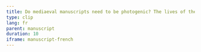 ```yaml
---
title: Do mediaeval manuscripts need to be photogenic? The lives of the Chronicle of Dalimil 
type: clip
lang: fr
parent: manuscript
duration: 10
iframe: manuscript-french
---
```


<!-- more -->
